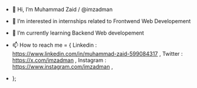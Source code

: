 - 👋 Hi, I’m Muhammad Zaid / @imzadman
- 👀 I’m interested in internships related to Frontwend Web Developement
- 🌱 I’m currently learning Backend Web developement

- 📫 How to reach me = {
  Linkedin : https://www.linkedin.com/in/muhammad-zaid-599084317 ,
  Twitter : https://x.com/imzadman ,
  Instagram : https://www.instagram.com/imzadman ,
- };
